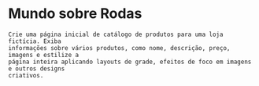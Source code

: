 # Mundo sobre Rodas
    Crie uma página inicial de catálogo de produtos para uma loja fictícia. Exiba
    informações sobre vários produtos, como nome, descrição, preço, imagens e estilize a
    página inteira aplicando layouts de grade, efeitos de foco em imagens e outros designs
    criativos.